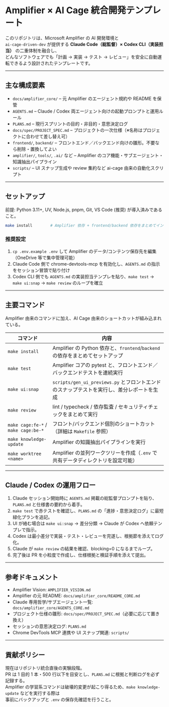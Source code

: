 # Amplifier × AI Cage 統合開発テンプレート

このリポジトリは、Microsoft Amplifier の AI 開発環境と  
`ai-cage-driven-dev` が提供する **Claude Code（総監督）× Codex CLI（実装担当）** の二重体制を融合し、  
どんなソフトウェアでも「計画 → 実装 → テスト → レビュー」を安全に自動運転できるよう設計されたテンプレートです。

---

## 主な構成要素

- `docs/amplifier_core/` – 元 Amplifier のエージェント規約や README を保管
- `AGENTS.md` – Claude / Codex 両エージェント向けの起動プロンプトと運用ルール
- `PLANS.md` – 現行スプリントの目的・非目的・意思決定ログ
- `docs/spec/PROJECT_SPEC.md` – プロジェクトの一次仕様（※名称はプロジェクトに合わせて差し替え可）
- `frontend/`, `backend/` – フロントエンド／バックエンド向けの雛形。不要なら削除・置換してよい
- `amplifier/`, `tools/`, `.ai/` など – Amplifier のコア機能・サブエージェント・知識抽出パイプライン
- `scripts/` – UI スナップ生成や review 集約など ai-cage 由来の自動化スクリプト

---

## セットアップ

前提: Python 3.11+, UV, Node.js, pnpm, Git, VS Code (推奨) が導入済みであること。

```bash
make install        # Amplifier 依存 + frontend/backend 依存をまとめてインストール
```

### 推奨設定

1. `cp .env.example .env` して Amplifier のデータ/コンテンツ保存先を編集（OneDrive 等で集中管理可能）
2. Claude Code 側で chrome-devtools-mcp を有効化し、`AGENTS.md` の指示をセッション冒頭で貼り付け
3. Codex CLI 側でも `AGENTS.md` の実装担当テンプレを貼り、`make test` → `make ui:snap` → `make review` のループを確立

---

## 主要コマンド

Amplifier 由来のコマンドに加え、AI Cage 由来のショートカットが組み込まれている。

| コマンド | 内容 |
| --- | --- |
| `make install` | Amplifier の Python 依存と、`frontend`/`backend` の依存をまとめてセットアップ |
| `make test` | Amplifier コアの pytest と、フロントエンド／バックエンドテストを連続実行 |
| `make ui:snap` | `scripts/gen_ui_previews.py` とフロントエンドのスナップテストを実行し、差分レポートを生成 |
| `make review` | lint / typecheck / 依存監査 / セキュリティチェックをまとめて実行 |
| `make cage:fe-*` / `make cage:be-*` | フロント/バックエンド個別のショートカット（詳細は `Makefile` 参照） |
| `make knowledge-update` | Amplifier の知識抽出パイプラインを実行 |
| `make worktree <name>` | Amplifier の並列ワークツリーを作成（`.env` で共有データディレクトリを設定可能） |

---

## Claude / Codex の運用フロー

1. Claude セッション開始時に `AGENTS.md` 掲載の総監督プロンプトを貼り、`PLANS.md` と仕様書の要約から着手。  
2. `make test` で赤テストを確認し、`PLANS.md` の「進捗・意思決定ログ」に最短緑化プランを追記。  
3. UI が絡む場合は `make ui:snap` → 差分分類 → Claude が Codex へ依頼テンプレで指示。  
4. Codex は最小差分で実装・テスト・レビューを完遂し、根拠節を添えてログ化。  
5. Claude が `make review` の結果を確認、blocking=0 になるまでループ。  
6. 完了後は PR を小粒度で作成し、仕様根拠と検証手順を添えて提出。

---

## 参考ドキュメント

- Amplifier Vision: `AMPLIFIER_VISION.md`
- Amplifier の元 README: `docs/amplifier_core/README_CORE.md`
- Claude 専用哲学/サブエージェント一覧: `docs/amplifier_core/AGENTS_CORE.md`
- プロジェクト仕様の雛形: `docs/spec/PROJECT_SPEC.md`（必要に応じて置き換え）
- セッションの意思決定ログ: `PLANS.md`
- Chrome DevTools MCP 連携や UI スナップ関連: `scripts/`

---

## 貢献ポリシー

現在はリポジトリ統合直後の実験段階。  
PR は 1 目的 1 本・500 行以下を目安とし、`PLANS.md` に根拠と判断ログを必ず記録する。  
Amplifier の学習系コマンドは破壊的変更が起こり得るため、`make knowledge-update` などを実行する際は  
事前にバックアップと `.env` の保存先確認を行うこと。
